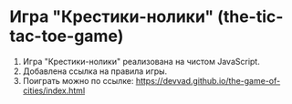 # Игра "Крестики-нолики" (the-tic-tac-toe-game)
1. Игра "Крестики-нолики" реализована на чистом JavaScript.
2. Добавлена ссылка на правила игры.
3. Поиграть можно по ссылке: https://devvad.github.io/the-game-of-cities/index.html

